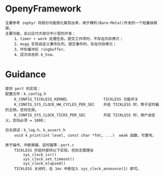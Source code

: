 # OpenyFramework
    主要参考 zephyr 将部分功能简化裁剪出来，用于裸机(Bare-Metal)开发的一个轻量级框架。
    主要功能，足以应付大部分中小型的开发：
        1、timer + work 处理任务。提交工作项时，不存在内存拷贝；
        2、msgq 实现自定义事件队列。提交事件时，存在内存拷贝；
        3、环形缓冲区 ringbuffer。
        4、层次状态机 k_hsm。
# Guidance
    提供 port 的实现：
    配置文件：k_config.h
        K_CONFIG_TICKLESS_KERNEL                TICKLESS 功能开关
        K_CONFIG_SYS_CLOCK_HW_CYCLES_PER_SEC    开启 TICKLESS 时，等于定时器的主频。否则无效。
        K_CONFIG_SYS_CLOCK_TICKS_PER_SEC        开启 TICKLESS 时，用户自定义。否则必须 = 1000；
   
    日志调试：k_log.h、k_assert.h
        void k_print(int level, const char *fmt, ...)  weak 函数，可重写。
    
    原子操作、中断屏蔽、定时器等：port.c
        TICKLESS 开启时提供以下实现，否则无需理会
            sys_clock_isr()
            sys_clock_set_timeout()
            sys_clock_elapsed()
        TICKLESS 关闭时，在 1ms 中断加入 sys_clock_announce(1) 即可。